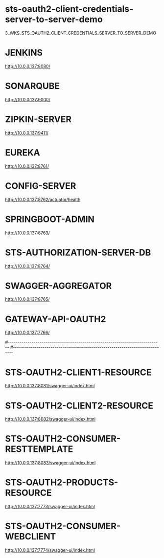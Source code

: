 # sts-oauth2-client-credentials-server-to-server-demo
3_WKS_STS_OAUTH2_CLIENT_CREDENTIALS_SERVER_TO_SERVER_DEMO

# JENKINS
http://10.0.0.137:8080/

# SONARQUBE
http://10.0.0.137:9000/

# ZIPKIN-SERVER
http://10.0.0.137:9411/

# EUREKA
http://10.0.0.137:8761/

# CONFIG-SERVER
http://10.0.0.137:8762/actuator/health

# SPRINGBOOT-ADMIN
http://10.0.0.137:8763/

# STS-AUTHORIZATION-SERVER-DB
http://10.0.0.137:8764/

# SWAGGER-AGGREGATOR
http://10.0.0.137:8765/

# GATEWAY-API-OAUTH2
http://10.0.0.137:7766/

#------------------------------------------------------------------------------
#------------------------------------------------------------------------------

# STS-OAUTH2-CLIENT1-RESOURCE
http://10.0.0.137:8081/swagger-ui/index.html

# STS-OAUTH2-CLIENT2-RESOURCE
http://10.0.0.137:8082/swagger-ui/index.html

# STS-OAUTH2-CONSUMER-RESTTEMPLATE
http://10.0.0.137:8083/swagger-ui/index.html

# STS-OAUTH2-PRODUCTS-RESOURCE
http://10.0.0.137:7773/swagger-ui/index.html

# STS-OAUTH2-CONSUMER-WEBCLIENT
http://10.0.0.137:7774/swagger-ui/index.html
